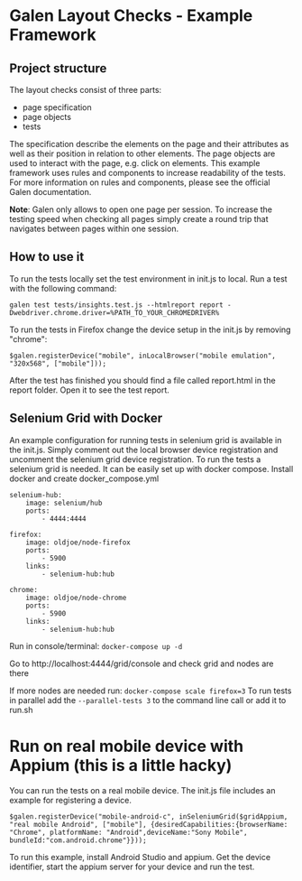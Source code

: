 # Galen Layout Checks - Example Framework

## Project structure
The layout checks consist of three parts:
* page specification
* page objects
* tests

The specification describe the elements on the page and their attributes as well as their position in relation to other elements.
The page objects are used to interact with the page, e.g. click on elements.
This example framework uses rules and components to increase readability of the tests. For more information on rules and components,
please see the official Galen documentation.

**Note**: Galen only allows to open one page per session.
To increase the testing speed when checking all pages simply create a round trip that navigates between pages within one session.

## How to use it

To run the tests locally set the test environment in init.js to local. Run a test with the following command:

`galen test tests/insights.test.js --htmlreport report -Dwebdriver.chrome.driver=%PATH_TO_YOUR_CHROMEDRIVER%`

To run the tests in Firefox change the device setup in the init.js by removing "chrome":

`$galen.registerDevice("mobile", inLocalBrowser("mobile emulation", "320x568", ["mobile"]));`

After the test has finished you should find a file called report.html in the report folder. Open it to see the test report.

## Selenium Grid with Docker

An example configuration for running tests in selenium grid is available in the init.js. Simply comment out the local browser device registration
and uncomment the selenium grid device registration.
To run the tests a selenium grid is needed. It can be easily set up with docker compose. Install docker and create docker_compose.yml

    selenium-hub:
        image: selenium/hub
        ports:
            - 4444:4444

    firefox:
        image: oldjoe/node-firefox
        ports:
            - 5900
        links:
            - selenium-hub:hub

    chrome:
        image: oldjoe/node-chrome
        ports:
            - 5900
        links:
            - selenium-hub:hub

Run in console/terminal: `docker-compose up -d`

Go to http://localhost:4444/grid/console and check grid and nodes are there

If more nodes are needed run: `docker-compose scale firefox=3`
To run tests in parallel add the `--parallel-tests 3` to the command line call or add it to run.sh


# Run on real mobile device with Appium (this is a little hacky)

You can run the tests on a real mobile device. The init.js file includes an example for registering a device.

`$galen.registerDevice("mobile-android-c", inSeleniumGrid($gridAppium, "real mobile Android", ["mobile"], {desiredCapabilities:{browserName: "Chrome", platformName: "Android",deviceName:"Sony Mobile", bundleId:"com.android.chrome"}}));`

To run this example, install Android Studio and appium. Get the device identifier, start the appium server for your device and run the test.
